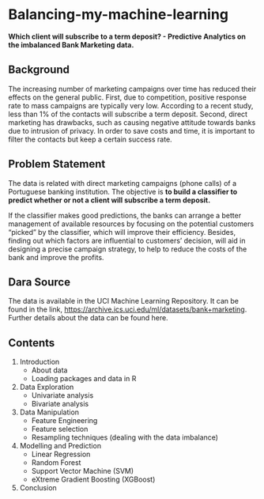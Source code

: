 # Balancing-my-machine-learning
**Which client will subscribe to a term deposit? - Predictive Analytics on the imbalanced Bank Marketing data.**

## Background
The increasing number of marketing campaigns over time has reduced their effects on the general public. First, due to competition, positive response rate to mass campaigns are typically very low. According to a recent study, less than 1% of the contacts will
subscribe a term deposit. Second, direct marketing has drawbacks, such as causing negative attitude towards banks due to intrusion of privacy. In order to save costs and time, it is important to filter the contacts but keep a certain success rate.

## Problem Statement
The data is related with direct marketing campaigns (phone calls) of a Portuguese banking institution. The objective is **to build a classifier to predict whether or not a client will subscribe a term deposit.** 

If the classifier makes good predictions, the banks can arrange a better management of available resources by focusing on the potential customers “picked” by the classifier, which will improve their efficiency. Besides, finding out which factors are influential to customers’ decision, will aid in designing a precise campaign strategy, to help to reduce the costs of the bank and improve the profits. 

## Dara Source
The data is available in the UCI Machine Learning Repository. It can be found in the link, https://archive.ics.uci.edu/ml/datasets/bank+marketing. Further details about the data can be found here.

## Contents
1. Introduction
   - About data
   - Loading packages and data in R
2. Data Exploration
   - Univariate analysis
   - Bivariate analysis
3. Data Manipulation
   - Feature Engineering
   - Feature selection
   - Resampling techniques (dealing with the data imbalance)
4. Modelling and Prediction
   - Linear Regression
   - Random Forest
   - Support Vector Machine (SVM)
   - eXtreme Gradient Boosting (XGBoost)
5. Conclusion
     


